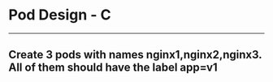 # Pod Design - C 
<hr>

## Create 3 pods with names nginx1,nginx2,nginx3. All of them should have the label app=v1

```yaml



```
